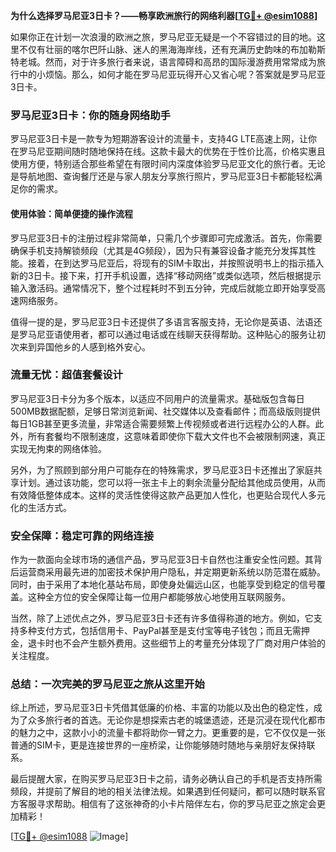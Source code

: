 **为什么选择罗马尼亚3日卡？——畅享欧洲旅行的网络利器[[TG💪+ @esim1088](https://t.me/s/esim1088)]**

如果你正在计划一次浪漫的欧洲之旅，罗马尼亚无疑是一个不容错过的目的地。这里不仅有壮丽的喀尔巴阡山脉、迷人的黑海海岸线，还有充满历史韵味的布加勒斯特老城。然而，对于许多旅行者来说，语言障碍和高昂的国际漫游费用常常成为旅行中的小烦恼。那么，如何才能在罗马尼亚玩得开心又省心呢？答案就是罗马尼亚3日卡。

### 罗马尼亚3日卡：你的随身网络助手

罗马尼亚3日卡是一款专为短期游客设计的流量卡，支持4G LTE高速上网，让你在罗马尼亚期间随时随地保持在线。这款卡最大的优势在于性价比高，价格实惠且使用方便，特别适合那些希望在有限时间内深度体验罗马尼亚文化的旅行者。无论是导航地图、查询餐厅还是与家人朋友分享旅行照片，罗马尼亚3日卡都能轻松满足你的需求。

#### 使用体验：简单便捷的操作流程

罗马尼亚3日卡的注册过程非常简单，只需几个步骤即可完成激活。首先，你需要确保手机支持解锁频段（尤其是4G频段），因为只有兼容设备才能充分发挥其性能。接着，在到达罗马尼亚后，将现有的SIM卡取出，并按照说明书上的指示插入新的3日卡。接下来，打开手机设置，选择“移动网络”或类似选项，然后根据提示输入激活码。通常情况下，整个过程耗时不到五分钟，完成后就能立即开始享受高速网络服务。

值得一提的是，罗马尼亚3日卡还提供了多语言客服支持，无论你是英语、法语还是罗马尼亚语使用者，都可以通过电话或在线聊天获得帮助。这种贴心的服务让初次来到异国他乡的人感到格外安心。

### 流量无忧：超值套餐设计

罗马尼亚3日卡分为多个版本，以适应不同用户的流量需求。基础版包含每日500MB数据配额，足够日常浏览新闻、社交媒体以及查看邮件；而高级版则提供每日1GB甚至更多流量，非常适合需要频繁上传视频或者进行远程办公的人群。此外，所有套餐均不限制速度，这意味着即使你下载大文件也不会被限制网速，真正实现无拘束的网络体验。

另外，为了照顾到部分用户可能存在的特殊需求，罗马尼亚3日卡还推出了家庭共享计划。通过该功能，您可以将一张主卡上的剩余流量分配给其他成员使用，从而有效降低整体成本。这样的灵活性使得这款产品更加人性化，也更贴合现代人多元化的生活方式。

### 安全保障：稳定可靠的网络连接

作为一款面向全球市场的通信产品，罗马尼亚3日卡自然也注重安全性问题。其背后运营商采用最先进的加密技术保护用户隐私，并定期更新系统以防范潜在威胁。同时，由于采用了本地化基站布局，即使身处偏远山区，也能享受到稳定的信号覆盖。这种全方位的安全保障让每一位用户都能够放心地使用互联网服务。

当然，除了上述优点之外，罗马尼亚3日卡还有许多值得称道的地方。例如，它支持多种支付方式，包括信用卡、PayPal甚至是支付宝等电子钱包；而且无需押金，退卡时也不会产生额外费用。这些细节上的考量充分体现了厂商对用户体验的关注程度。

### 总结：一次完美的罗马尼亚之旅从这里开始

综上所述，罗马尼亚3日卡凭借其低廉的价格、丰富的功能以及出色的稳定性，成为了众多旅行者的首选。无论你是想探索古老的城堡遗迹，还是沉浸在现代化都市的魅力之中，这款小小的流量卡都将助你一臂之力。更重要的是，它不仅仅是一张普通的SIM卡，更是连接世界的一座桥梁，让你能够随时随地与亲朋好友保持联系。

最后提醒大家，在购买罗马尼亚3日卡之前，请务必确认自己的手机是否支持所需频段，并提前了解目的地的相关法律法规。如果遇到任何疑问，都可以随时联系官方客服寻求帮助。相信有了这张神奇的小卡片陪伴左右，你的罗马尼亚之旅定会更加精彩！

[[TG💪+ @esim1088](https://t.me/s/esim1088) ![Image](https://i.postimg.cc/4NQfJmqS/Snipaste-2025-05-13-00-14-12.png)]